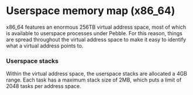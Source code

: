 # Userspace memory map (x86_64)
x86_64 features an enormous 256TB virtual address space, most of which is available to userspace processes under Pebble. For this reason, things are spread throughout the virtual address space to make it
easy to identify what a virtual address points to.

### Userspace stacks
Within the virtual address space, the userspace stacks are allocated a 4GB range. Each task has a maximum stack size of 2MB, which puts a limit of 2048 tasks per address space.
